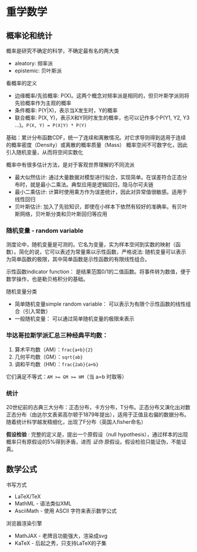 # 重学数学

## 概率论和统计

概率是研究不确定的科学，不确定最有名的两大类

* aleatory: 频率派
* epistemic: 贝叶斯派

看概率的定义

* 边缘概率/先验概率: P(X)。这两个概念对频率派是相同的，但贝叶斯学派则将先验概率作为主观的概率
* 条件概率: P(Y|X)，表示当X发生时，Y的概率
* 联合概率: P(X, Y)，表示X和Y同时发生的概率，也可以记作多个P(Y1, Y2, Y3 ...)。`P(X, Y) = P(X|Y) * P(Y)`

基础：累计分布函数CDF，统一了连续和离散情况。对它求导则得到适用于连续的概率密度（Density）或离散的概率质量（Mass）
概率空间不可数字化，因此引入随机变量，从而将空间实数化

概率中有很多估计方法，是对于客观世界理解的不同流派

* 最大似然估计: 通过大量数据对模型进行拟合，实现简单。在误差符合正态分布时，就是最小二乘法。典型应用是逻辑回归，隐马尔可夫链
* 最小二乘估计: 计算时使用乘方作为误差统计，因此对异常值很敏感。适用于线性回归
* 贝叶斯估计: 加入了先验知识，即使在小样本下依然有较好的准确率。有贝叶斯网络，贝叶斯分类和贝叶斯回归等应用

### 随机变量 - random variable

测度论中，随机变量是可测的。它名为变量，实为样本空间到实数的映射（函数）。简化的说，它可以表述为常量乘以示性函数，严格说法: 随机变量可以表示为简单函数的极限，其中简单函数是示性函数的有限线性组合。

示性函数indicator function： 是结果范围0/1的二值函数。将事件转为数值，便于数学操作，也是勒贝格积分的基础。

随机变量分类

* 简单随机变量simple random variable： 可以表示为有限个示性函数的线性组合（引入常数）
* 一般随机变量： 可以通过简单随机变量的极限来表示

### 毕达哥拉斯学派汇总三种经典平均数：

1. 算术平均数（AM）：`frac{a+b}{2}`  
2. 几何平均数（GM）：`sqrt{ab}`
3. 调和平均数（HM）：`frac{2ab}{a+b}`

它们满足不等式：`AM >= GM >= HM`（当 a=b  时取等）

### 统计

20世纪前的古典三大分布：正态分布，卡方分布，T分布。正态分布又演化出对数正态分布（由达尔文表弟高尔顿于1879年提出），适用于正值且右偏的数据分布。随着统计科学越发精细化，出现了F分布（英国人fisher命名）

**假设检验** : 完整的定义是，提出一个原假设（null hypothesis），通过样本的出现概率只有原假设的5%得到矛盾，进而 *证伪* 原假设。假设检验只能证伪，不能证真。

## 数学公式

书写方式

* LaTeX/TeX
* MathML - 语法类似XML
* AsciiMath - 使用 ASCII 字符来表示数学公式

浏览器渲染引擎

* MathJAX - 老牌且功能强大，渲染成svg
* KaTeX - 后起之秀，只支持LaTeX的子集